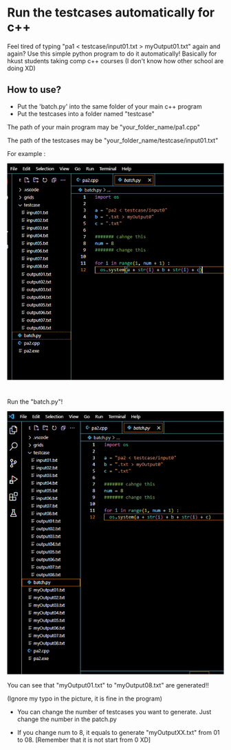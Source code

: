 # Run the testcases automatically for c++

Feel tired of typing "pa1 < testcase/input01.txt > myOutput01.txt" again and again? Use this simple python program to do it automatically!
Basically for hkust students taking comp c++ courses (I don't know how other school are doing XD)

## How to use?
- Put the 'batch.py' into the same folder of your main c++ program
- Put the testcases into a folder named "testcase"

The path of your main program may be "your_folder_name/pa1.cpp"

The path of the testcases may be "your_folder_name/testcase/input01.txt"

For example :

![before](pics/before.png)

#

Run the "batch.py"!

![after](pics/after.png)

You can see that "myOutput01.txt" to "myOutput08.txt" are generated!!

(Ignore my typo in the picture, it is fine in the program)

- You can change the number of testcases you want to generate. Just change the number in the patch.py

- If you change num to 8, it equals to generate "myOutputXX.txt" from 01 to 08.
[Remember that it is not start from 0 XD]
